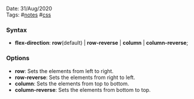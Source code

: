 Date: 31/Aug/2020  
Tags: #[notes](../notes.md) #[css](css.md)

### Syntax
* **flex-direction**: **row**(default) | **row-reverse** | **column** | **column-reverse**;

### Options
* **row**: Sets the elements from left to right.  
* **row-reverse**: Sets the elements from right to left.  
* **column**: Sets the elements from top to bottom.  
* **column-reverse**: Sets the elements from bottom to top.  
